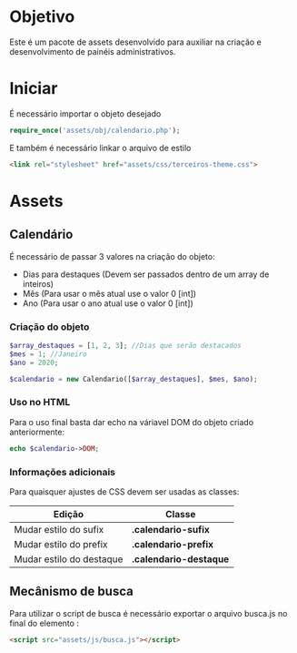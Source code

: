 # Objetivo

Este é um pacote de assets desenvolvido para auxiliar na criação e desenvolvimento de painéis administrativos.

# Iniciar

É necessário importar o objeto desejado
```php
require_once('assets/obj/calendario.php');
```


E também é necessário linkar o arquivo de estilo
```html
<link rel="stylesheet" href="assets/css/terceiros-theme.css">
```
# Assets

## Calendário
É necessário de passar 3 valores na criação do objeto:
* Dias para destaques (Devem ser passados dentro de um array de inteiros)
* Mês (Para usar o mês atual use o valor 0 [int])
* Ano (Para usar o ano atual use o valor 0 [int])

### Criação do objeto

```php
$array_destaques = [1, 2, 3]; //Dias que serão destacados
$mes = 1; //Janeiro
$ano = 2020;

$calendario = new Calendario([$array_destaques], $mes, $ano);
```

### Uso no HTML
Para o uso final basta dar echo na váriavel DOM do objeto criado anteriormente:

```php
echo $calendario->DOM;
```

### Informações adicionais
Para quaisquer ajustes de CSS devem ser usadas as classes:

| Edição | Classe |
|--------|--------|
| Mudar estilo do sufix    | **.calendario-sufix** |
| Mudar estilo do prefix   | **.calendario-prefix** |
| Mudar estilo do destaque | **.calendario-destaque** |

## Mecânismo de busca
Para utilizar o script de busca é necessário exportar o arquivo busca.js no final do elemento <body> :

```html
<script src="assets/js/busca.js"></script>
```